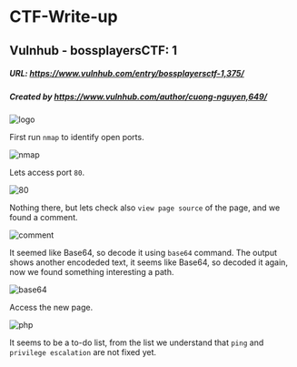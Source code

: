 # CTF-Write-up

## Vulnhub -   bossplayersCTF: 1

##### URL: https://www.vulnhub.com/entry/bossplayersctf-1,375/

##### Created by _https://www.vulnhub.com/author/cuong-nguyen,649/_

![logo](https://user-images.githubusercontent.com/20625004/161815571-55e220df-8854-4ac1-8d5d-bd3ad6aa0339.PNG)

First run ``nmap`` to identify open ports.

![nmap](https://user-images.githubusercontent.com/20625004/164456576-e175cdb0-b5bb-42e5-94ed-2458c8a1e453.PNG)

Lets access port ``80``.

![80](https://user-images.githubusercontent.com/20625004/164456674-75417553-5d59-498a-b5c2-e0fdfe2fde02.PNG)

Nothing there, but lets check also ``view page source`` of the page, and we found a comment.

![comment](https://user-images.githubusercontent.com/20625004/164456938-5726a38f-2972-4193-8318-1894852238f5.PNG)

It seemed like Base64, so decode it using ``base64`` command. The output shows another encodeded text, it seems like Base64, so decoded it again, now
we found something interesting a path.

![base64](https://user-images.githubusercontent.com/20625004/164457930-258c0850-2322-4a66-b4f6-089e0820d2e5.PNG)

Access the new page.

![php](https://user-images.githubusercontent.com/20625004/164458185-1d8e0e27-d26f-4ef2-ae3e-c399dd7f73b9.PNG)

It seems to be a to-do list, from the list we understand that ``ping`` and ``privilege escalation`` are not fixed yet.

